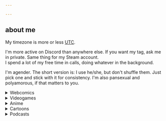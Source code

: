 ```yaml
---

---
```


## about me

My timezone is more or less [UTC](https://time.is/just/UTC).

I'm more active on Discord than anywhere else. If you want my tag, ask me in private. Same thing for my Steam account.  
I spend a lot of my free time in calls, doing whatever in the background.

I'm agender. The short version is: I use he/she, but don't shuffle them. Just pick one and stick with it for consistency. I'm also pansexual and polyamorous, if that matters to you.

<details markdown="1"><summary>Webcomics</summary>
I'm keeping up with a number of webcomics atm:

- [Gunnerkrigg Court](https://www.gunnerkrigg.com/?p=1)
- [Dumbing of Age](http://www.dumbingofage.com/2010/comic/book-1/01-move-in-day/home/)
- [Prequel](https://www.prequeladventure.com/2011/03/prequel-begin/)
- [Kill Six Billion Demons](https://killsixbilliondemons.com/comic/kill-six-billion-demons-chapter-1/)
<!-- - [Gather Ye Power](https://www.webtoons.com/en/challenge/gather-ye-power/list?title_no=327553&page=1) commented out until I actually catch up lol -->
- [SAKANA](https://www.sakana-comic.com/comic/title-page-vol-1)

I also read these at some point:

- [Homestuck](https://www.homestuck.com/) (Finished, ~~I'll read HS^2 eventually~~ Who knows?)
- Walkyverse<sup>([what is this?](https://walkypedia.fandom.com/wiki/Walkyverse))</sup> (Finished all of these) 
  - Roomies!
  - It's Walky!
  - Joyce and Walky!
  - Shortpacked!
- [Sandra and Woo](http://www.sandraandwoo.com/2000/01/01/welcome-to-sandra-and-woo/) (Dropped midway)
- [Order of the Stick](http://www.giantitp.com/comics/oots0001.html) (Dropped midway)
- [Harpy Gee](https://harpygee.com/comic/cover) (Dropped midway)

I'm a huge fan of format-breaking and hypertext stuff - the flashes in Homestuck, nonlinear storytelling (eg. SCP)
</details>

<details markdown="1"><summary>Videogames</summary>
I track the games I'm playing at [Backloggery](https://backloggery.com/technoabyss).

I don't do it on purpose, but I end up changing the game I'm focusing on every few weeks.

Here's some I usually come back to:

- TF2 (I like jump maps)
- Elite Dangerous
- Minecraft (usually vanilla)

I really like Source-style movement. I'm waiting for [Momentum Mod](https://www.momentum-mod.org/) to come out...

Here's some I really like:

- Hollow Knight
- Ratz Instagib 2.0
- Terraria
- Nuclear Throne
- Lethal League / Blaze
- Cavestory
- Portal 2
</details>

<details markdown="1"><summary>Anime</summary>
I watch anime occasionally, and I have a [MyAnimeList](https://myanimelist.net/profile/technoabyss).

- [Anime list](https://myanimelist.net/animelist/technoabyss)
- [Manga list](https://myanimelist.net/mangalist/technoabyss)
</details>

<details markdown="1"><summary>Cartoons</summary>
I also watch cartoons / western animation sometimes. I've finished these:

- Adventure Time
- Steven Universe
  - Steven Universe: The Movie
  - Steven Universe Future
- Star vs. the Forces of Evil
- Wakfu: The Animated Series (Seasons 1 & 2)
- She-Ra and the Princesses of Power
- Over the Garden Wall

I'm planning to watch:

- Wakfu: The Animated Series (Season 3)
- My Little Pony: Friendship Is Magic (We'll see how much)
- The Owl House
- Gravity Falls <small>(I got close to but didn't finish it, so I want to rewatch it)</small>
</details>

<details markdown="1"><summary>Podcasts</summary>
I listen to podcasts in my commute and when I'm doing chores or mindless tasks.

Right now I'm listening to [Wolf 359](https://www.wolf359.fm/).

I also listen to [Abnormal Mapping](https://www.abnormalmapping.com/abnormal-mapping/) occasionally.

I have finished listening to:

- [The Adventure Zone: Balance](https://maximumfun.org/episodes/adventure-zone/ep-1-here-there-be-gerblins-chapter-one/)
- [FATT: Autumn in Hieron](http://www.friendsatthetable.net/2014/09)
- [FATT: COUNTER/Weight](http://friendsatthetable.net/category/COUNTERWeight)
- [FATT: Marielda](http://friendsatthetable.net/category/Marielda)
- [FATT: Winter in Hieron](http://friendsatthetable.net/category/Winter+in+Hieron)

I want to try listening to these, when I have the time:

- [FATT: Twilight Mirage](http://friendsatthetable.net/category/Twilight+Mirage)
- [The Magnus Archives](http://rustyquill.com/the-magnus-archives/)
</details>
